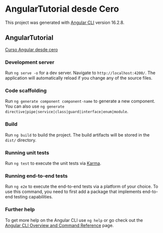 # AngularTutorial desde Cero

This project was generated with [Angular CLI](https://github.com/angular/angular-cli) version 16.2.8.
## AngularTutorial
 <!-- [Curso Angular desde cero](https://youtube.com/playlist?list=PLZ2ovOgdI-kWDh3jDh-GvgToRlVfwIUFw&si=W22PEwvI9-4TqlqQ) -->
<a href="https://youtube.com/playlist?list=PLZ2ovOgdI-kWDh3jDh-GvgToRlVfwIUFw&si=W22PEwvI9-4TqlqQ" target="_blank">Curso Angular desde cero</a>

### Development server

Run `ng serve -o` for a dev server. Navigate to `http://localhost:4200/`. The application will automatically reload if you change any of the source files.

### Code scaffolding

Run `ng generate component component-name` to generate a new component. You can also use `ng generate directive|pipe|service|class|guard|interface|enum|module`.

### Build

Run `ng build` to build the project. The build artifacts will be stored in the `dist/` directory.

### Running unit tests

Run `ng test` to execute the unit tests via [Karma](https://karma-runner.github.io).

### Running end-to-end tests

Run `ng e2e` to execute the end-to-end tests via a platform of your choice. To use this command, you need to first add a package that implements end-to-end testing capabilities.

### Further help

To get more help on the Angular CLI use `ng help` or go check out the [Angular CLI Overview and Command Reference](https://angular.io/cli) page.
